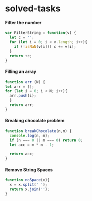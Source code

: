 # solved-tasks
#### Filter the number
```javascript
var FilterString = function(v) {
  let c = '';
  for (let i = 0; i < v.length; i++){
    if (!isNaN(v[i])) c += v[i];
  }
  return +c;
}
```
#### Filling an array
```javascript
function arr (N) {
let arr = [];
for (let i = 0; i < N; i++){
  arr.push(i);
  }
  return arr;
}
```
#### Breaking chocolate problem
```javascript
function breakChocolate(n,m) {
  console.log(n, m);
  if (n === 0 || m === 0) return 0;
  let acc = m * n - 1;
  
  return acc;
}
```
#### Remove String Spaces
```javascript
function noSpace(x){
  x = x.split(' ');
  return x.join('');
}
```